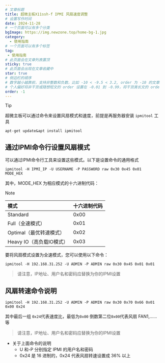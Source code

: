 ```yaml
---
# 文章标题
title: 超微主板X11ssh-f IPMI 风扇速度调整
# 设置写作时间
date: 2024-11-28
# 一个页面可以有多个分类
bgImage: https://img.newzone.top/home-bg-1.jpg
category:
  - 使用指南
# 一个页面可以有多个标签
tag:
 - 使用指南
# 此页面会在文章列表置顶
sticky: true
# 此页面会出现在文章收藏中
star: true
# 侧边栏的顺序
# 数字越小越靠前，支持非整数和负数，比如 -10 < -9.5 < 3.2, order 为 -10 的文章会最靠上。
# 个人偏好将非干货或随想短文的 order 设置在 -0.01 到 -0.99，将干货类长文的 order 设置在 -1 到负无穷。每次新增文章都会在上一篇的基础上递减 order 值。
order: -1
---
```

  > [!tip]
> 超微主板可以通过命令来设置风扇模式和速度，前提是再服务器安装 `ipmitool` 工具

```
apt-get update&apt install ipmitool
```

## 通过IPMI命令行设置风扇模式
可以通过IPMI命令行工具来设置这些模式。以下是设置命令的通用格式
```shell
ipmitool -H IPMI_IP -U USERNAME -P PASSWORD raw 0x30 0x45 0x01 MODE_HEX
```
其中，MODE_HEX 为相应模式的十六进制代码：
 > [!note]
>| 模式 | 十六进制代码 |
>|:-----|---------------|
>|    Standard|       0x00| 
>|     Full（全速模式） |        0x01       |
>|     Optimal（最优转速模式）|          0x02      |
>|     Heavy IO（高负载IO模式）|        0x03       |


要将风扇模式设置为全速模式，您可以使用以下命令：
```
ipmitool -H 192.168.31.252 -U ADMIN -P ADMIN raw 0x30 0x45 0x01 0x01
```
> 请注意，IP地址、用户名和密码应替换为你的IPMI设置

## 风扇转速命令说明
```shell
ipmitool -H 192.168.31.252 -U ADMIN -P ADMIN raw 0x30 0x70 0x66 0x01 0x00 0x24
```
其中最后一组 `0x24`代表速度比，最低为`0x00`
倒数第二位`0x00`代表风扇 FAN1,......等
> 请注意，IP地址、用户名和密码应替换为你的IPMI设置
- 关于上面命令的说明
    - U 和-P 分别指定 IPMI 的用户名和密码
   - 0x24 是 16 进制的，0x24 代表风扇转速设置成 36%
 以上
